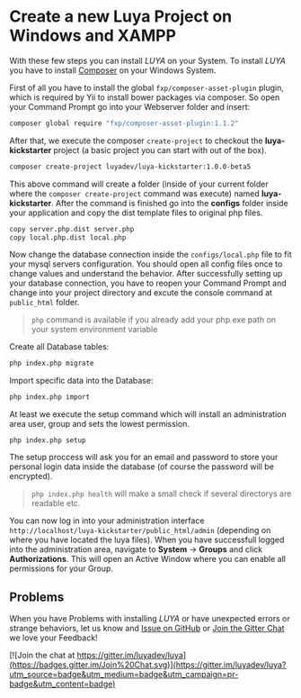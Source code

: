 Create a new Luya Project on Windows and XAMPP
================

With these few steps you can install *LUYA* on your System. To install *LUYA* you have to install [Composer](https://getcomposer.org/doc/00-intro.md#installation-windows) on your Windows System.

First of all you have to install the global `fxp/composer-asset-plugin` plugin, which is required by Yii to install bower packages via composer. So open your Command Prompt go into your Webserver folder and insert:

```sh
composer global require "fxp/composer-asset-plugin:1.1.2"
```

After that, we execute the composer `create-project` to checkout the **luya-kickstarter** project (a basic project you can start with out of the box).

```sh
composer create-project luyadev/luya-kickstarter:1.0.0-beta5
```

This above command will create a folder (inside of your current folder where the `composer create-project` command was execute) named __luya-kickstarter__. After the command is finished go into the **configs** folder inside your application and copy the dist template files to original php files.

```sh
copy server.php.dist server.php
copy local.php.dist local.php
```

Now change the database connection inside the `configs/local.php` file to fit your mysql servers configuration. You should open all config files once to change values and understand the behavior. After successfully setting up your database connection, you have to reopen your Command Prompt and change into your project directory and excute the console command at `public_html` folder.

> `php` command is available if you already add your php.exe path on your system environment variable

Create all Database tables:

```sh
php index.php migrate
```

Import specific data into the Database:

```sh
php index.php import
```

At least we execute the setup command which will install an administration area user, group and sets the lowest permission.

```
php index.php setup
```

The setup proccess will ask you for an email and password to store your personal login data inside the database (of course the password will be encrypted).

> `php index.php health` will make a small check if several directorys are readable etc.

You can now log in into your administration interface `http://localhost/luya-kickstarter/public_html/admin` (depending on where you have located the luya files). When you have successfull logged into the administration area, navigate to **System** -> **Groups** and click **Authorizations**. This will open an Active Window where you can enable all permissions for your Group.

Problems
--------

When you have Problems with installing *LUYA* or have unexpected errors or strange behaviors, let us know and [Issue on GitHub](https://github.com/luyadev/luya/issues) or [Join the Gitter Chat](https://gitter.im/luyadev/luya) we love your Feedback!

[![Join the chat at https://gitter.im/luyadev/luya](https://badges.gitter.im/Join%20Chat.svg)](https://gitter.im/luyadev/luya?utm_source=badge&utm_medium=badge&utm_campaign=pr-badge&utm_content=badge)
